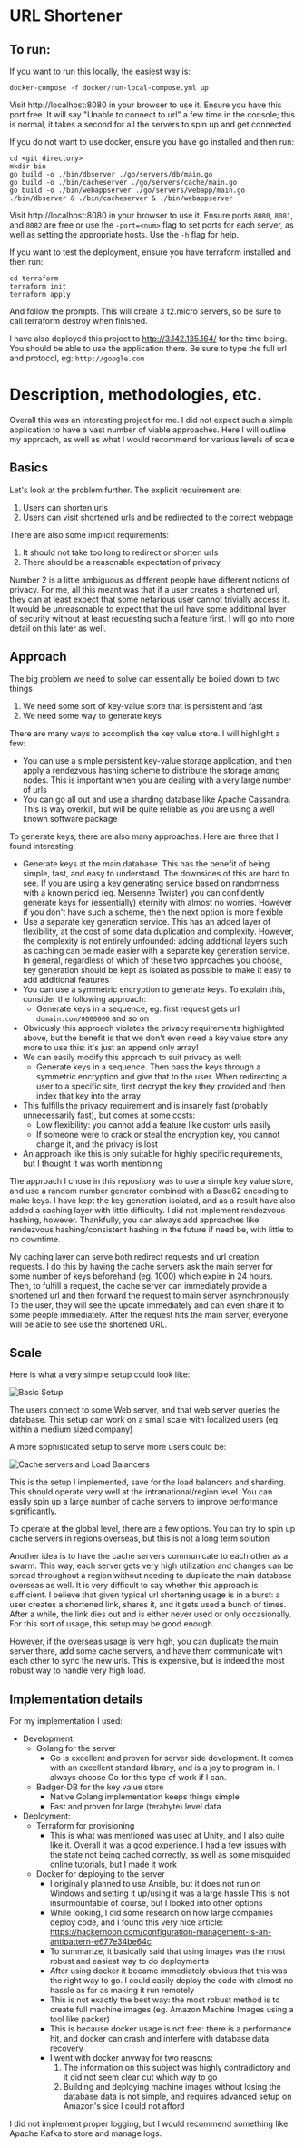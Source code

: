 # URL Shortener
## To run:
If you want to run this locally, the easiest way is:
```
docker-compose -f docker/run-local-compose.yml up
```
Visit http://localhost:8080 in your browser to use it. Ensure you have this port free.
It will say "Unable to connect to url" a few time in the console; this is normal, it takes a second for all the
servers to spin up and get connected

If you do not want to use docker, ensure you have go installed and then run:
```
cd <git directory>
mkdir bin
go build -o ./bin/dbserver ./go/servers/db/main.go
go build -o ./bin/cacheserver ./go/servers/cache/main.go
go build -o ./bin/webappserver ./go/servers/webapp/main.go
./bin/dbserver & ./bin/cacheserver & ./bin/webappserver
```
Visit http://localhost:8080 in your browser to use it.
Ensure ports `8080`, `8081`, and `8082` are free or use the `-port=<num>` flag to set ports for each server, as well as setting the appropriate hosts.
Use the `-h` flag for help.

If you want to test the deployment, ensure you have terraform installed and then run:
```
cd terraform
terraform init
terraform apply
```
And follow the prompts. This will create 3 t2.micro servers, so be sure to call terraform destroy when finished.

I have also deployed this project to http://3.142.135.164/ for the time being. You should be able to use the application there.
Be sure to type the full url and protocol, eg: `http://google.com`

# Description, methodologies, etc.
Overall this was an interesting project for me. I did not expect such a simple application to have a vast number of viable approaches.
Here I will outline my approach, as well as what I would recommend for various levels of scale

## Basics
Let's look at the problem further. The explicit requirement are:
1. Users can shorten urls
2. Users can visit shortened urls and be redirected to the correct webpage

There are also some implicit requirements:
1. It should not take too long to redirect or shorten urls
2. There should be a reasonable expectation of privacy
   
Number 2 is a little ambiguous as different people have different notions of privacy.
For me, all this meant was that if a user creates a shortened url, they can at least expect that some nefarious user cannot trivially access it.
It would be unreasonable to expect that the url have some additional layer of security without at least requesting such a feature first.
I will go into more detail on this later as well.

## Approach
The big problem we need to solve can essentially be boiled down to two things
1. We need some sort of key-value store that is persistent and fast
2. We need some way to generate keys

There are many ways to accomplish the key value store. I will highlight a few:
- You can use a simple persistent key-value storage application, and then apply a rendezvous hashing scheme to distribute the storage among nodes.
  This is important when you are dealing with a very large number of urls
- You can go all out and use a sharding database like Apache Cassandra. This is way overkill, but will be quite reliable as you are using a well known software package

To generate keys, there are also many approaches. Here are three that I found interesting:
- Generate keys at the main database. This has the benefit of being simple, fast, and easy to understand. The downsides of this are hard to see.
  If you are using a key generating service based on randomness with a known period (eg. Mersenne Twister) you can confidently generate keys for (essentially) eternity
  with almost no worries. However if you don't have such a scheme, then the next option is more flexible
- Use a separate key generation service. This has an added layer of flexibility, at the cost of some data duplication and complexity.
  However, the complexity is not entirely unfounded: adding additional layers such as caching can be made easier with a separate key generation service.
  In general, regardless of which of these two approaches you choose, key generation should be kept as isolated as possible to make it easy to add additional features
- You can use a symmetric encryption to generate keys. To explain this, consider the following approach:
  - Generate keys in a sequence, eg. first request gets url `domain.com/0000000` and so on
- Obviously this approach violates the privacy requirements highlighted above, but the benefit is that we don't even need a key value store any more to use this:
  it's just an append only array!
- We can easily modify this approach to suit privacy as well:
  - Generate keys in a sequence. Then pass the keys through a symmetric encryption and give that to the user.
    When redirecting a user to a specific site, first decrypt the key they provided and then index that key into the array
- This fulfills the privacy requirement and is insanely fast (probably unnecessarily fast), but comes at some costs:
  - Low flexibility: you cannot add a feature like custom urls easily
  - If someone were to crack or steal the encryption key, you cannot change it, and the privacy is lost
- An approach like this is only suitable for highly specific requirements, but I thought it was worth mentioning

The approach I chose in this repository was to use a simple key value store, and use a random number generator combined with a Base62 encoding to make keys.
I have kept the key generation isolated, and as a result have also added a caching layer with little difficulty. I did not implement rendezvous hashing, however.
Thankfully, you can always add approaches like rendezvous hashing/consistent hashing in the future if need be, with little to no downtime.

My caching layer can serve both redirect requests and url creation requests.
I do this by having the cache servers ask the main server for some number of keys beforehand (eg. 1000) which expire in 24 hours.
Then, to fulfill a request, the cache server can immediately provide a shortened url and then forward the request to main server asynchronously.
To the user, they will see the update immediately and can even share it to some people immediately. After the request hits the main server,
everyone will be able to see use the shortened URL.

## Scale
Here is what a very simple setup could look like:

![Basic Setup](./images/basic_structure.png)

The users connect to some Web server, and that web server queries the database.
This setup can work on a small scale with localized users (eg. within a medium sized company)

A more sophisticated setup to serve more users could be:

![Cache servers and Load Balancers](./images/cache_structure.png)

This is the setup I implemented, save for the load balancers and sharding. This should operate very well at the intranational/region level.
You can easily spin up a large number of cache servers to improve performance significantly.

To operate at the global level, there are a few options. You can try to spin up cache servers in regions overseas, but this is not a long term solution

Another idea is to have the cache servers communicate to each other as a swarm. This way, each server gets very high utilization and changes can be spread
throughout a region without needing to duplicate the main database overseas as well. It is very difficult to say whether this approach is sufficient.
I believe that given typical url shortening usage is in a burst: a user creates a shortened link, shares it, and it gets used a bunch of times.
After a while, the link dies out and is either never used or only occasionally. For this sort of usage, this setup may be good enough.

However, if the overseas usage is very high, you can duplicate the main server there, add some cache servers, and have them communicate with each other to sync
the new urls. This is expensive, but is indeed the most robust way to handle very high load.

## Implementation details
For my implementation I used:
- Development:
  - Golang for the server
    - Go is excellent and proven for server side development. It comes with an excellent standard library, and is a joy to program in.
      I always choose Go for this type of work if I can.
  - Badger-DB for the key value store
    - Native Golang implementation keeps things simple
    - Fast and proven for large (terabyte) level data
- Deployment:
  - Terraform for provisioning
    - This is what was mentioned was used at Unity, and I also quite like it. Overall it was a good experience.
      I had a few issues with the state not being cached correctly, as well as some misguided online tutorials, but I made it work
  - Docker for deploying to the server
    - I originally planned to use Ansible, but it does not run on Windows and setting it up/using it was a large hassle
      This is not insurmountable of course, but I looked into other options
    - While looking, I did some research on how large companies deploy code, and I found this very nice article: https://hackernoon.com/configuration-management-is-an-antipattern-e677e34be64c
    - To summarize, it basically said that using images was the most robust and easiest way to do deployments
    - After using docker it became immediately obvious that this was the right way to go.
      I could easily deploy the code with almost no hassle as far as making it run remotely
    - This is not exactly the best way: the most robust method is to create full machine images (eg. Amazon Machine Images using a tool like packer)
    - This is because docker usage is not free: there is a performance hit, and docker can crash and interfere with database data recovery
    - I went with docker anyway for two reasons:
      1. The information on this subject was highly contradictory and it did not seem clear cut which way to go
      2. Building and deploying machine images without losing the database data is not simple, and requires advanced setup on Amazon's side I could not afford

I did not implement proper logging, but I would recommend something like Apache Kafka to store and manage logs.